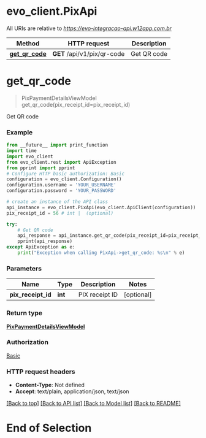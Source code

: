 # evo_client.PixApi

All URIs are relative to *https://evo-integracao-api.w12app.com.br*

Method | HTTP request | Description
------------- | ------------- | -------------
[**get_qr_code**](PixApi.md#get_qr_code) | **GET** /api/v1/pix/qr-code | Get QR code

# **get_qr_code**
> PixPaymentDetailsViewModel get_qr_code(pix_receipt_id=pix_receipt_id)

Get QR code

### Example
```python
from __future__ import print_function
import time
import evo_client
from evo_client.rest import ApiException
from pprint import pprint
# Configure HTTP basic authorization: Basic
configuration = evo_client.Configuration()
configuration.username = 'YOUR_USERNAME'
configuration.password = 'YOUR_PASSWORD'

# create an instance of the API class
api_instance = evo_client.PixApi(evo_client.ApiClient(configuration))
pix_receipt_id = 56 # int |  (optional)

try:
    # Get QR code
    api_response = api_instance.get_qr_code(pix_receipt_id=pix_receipt_id)
    pprint(api_response)
except ApiException as e:
    print("Exception when calling PixApi->get_qr_code: %s\n" % e)
```

### Parameters

Name | Type | Description  | Notes
------------- | ------------- | ------------- | -------------
 **pix_receipt_id** | **int**| PIX receipt ID | [optional] 

### Return type

[**PixPaymentDetailsViewModel**](PixPaymentDetailsViewModel.md)

### Authorization

[Basic](../README.md#Basic)

### HTTP request headers

 - **Content-Type**: Not defined
 - **Accept**: text/plain, application/json, text/json

[[Back to top]](#) [[Back to API list]](../README.md#documentation-for-api-endpoints) [[Back to Model list]](../README.md#documentation-for-models) [[Back to README]](../README.md)

# End of Selection
```
